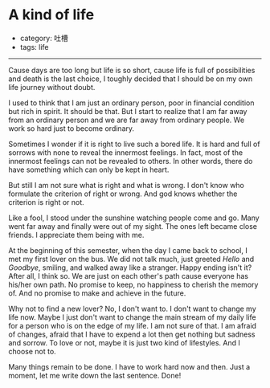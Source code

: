 # A kind of life
- category: 吐槽
- tags: life

---

Cause days are too long but life is so short, cause life is full of possibilities and death is the last choice, I toughly decided that I should be on my own life journey without doubt.

I used to think that I am just an ordinary person, poor in financial condition but rich in spirit. It should be that. But I start to realize that I am far away from an ordinary person and we are far away from ordinary people. We work so hard just to become ordinary.

Sometimes I wonder if it is right to live such a bored life. It is hard and full of sorrows with none to reveal the innermost feelings. In fact, most of the innermost feelings can not be revealed to others. In other words, there do have something which can only be kept in heart.

But still I am not sure what is right and what is wrong. I don't know who formulate the criterion of right or wrong. And god knows whether the criterion is right or not.

Like a fool, I stood under the sunshine watching people come and go. Many went far away and finally were out of my sight. The ones left became close friends. I appreciate them being with me.

At the beginning of this semester, when the day I came back to school, I met my first lover on the bus. We did not talk much, just greeted *Hello* and *Goodbye*, smiling, and walked away like a stranger. Happy ending isn't it? After all, I think so. We are just on each other's path cause everyone has his/her own path. No promise to keep, no happiness to cherish the memory of. And no promise to make and achieve in the future.

Why not to find a new lover? No, I don't want to. I don't want to change my life now. Maybe I just don't want to change the main stream of my daily life for a person who is on the edge of my life. I am not sure of that. I am afraid of changes, afraid that I have to expend a lot then get nothing but sadness and sorrow. To love or not, maybe it is just two kind of lifestyles. And I choose not to.

Many things remain to be done. I have to work hard now and then. Just a moment, let me write down the last sentence. Done!